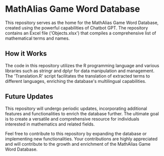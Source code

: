 # MathAlias Game Word Database

This repository serves as the home for the MathAlias Game Word Database, created using the powerful capabilities of Chatbot GPT. The repository contains an Excel file ('Objects.xlsx') that compiles a comprehensive list of mathematical terms and names. 

## How it Works
The code in this repository utilizes the R programming language and various libraries such as stringr and dplyr for data manipulation and management. The 'Translation.R' script facilitates the translation of extracted terms to different languages, enriching the database's multilingual capabilities.

## Future Updates
This repository will undergo periodic updates, incorporating additional features and functionalities to enrich the database further. The ultimate goal is to create a versatile and comprehensive resource for individuals interested in mathematics and related fields.

Feel free to contribute to this repository by expanding the database or implementing new functionalities. Your contributions are highly appreciated and will contribute to the growth and enrichment of the MathAlias Game Word Database.
